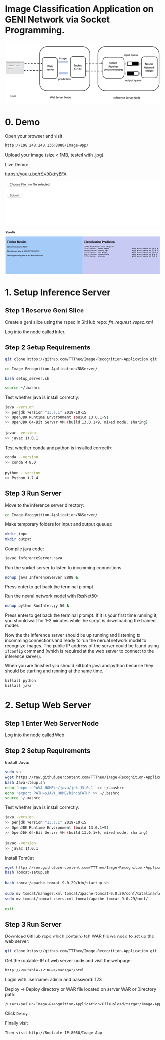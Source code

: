 



# Image Classification Application on GENI Network via Socket Programming.

![Screen Shot 2019-12-11 at 21.25.04](./overview.png)



# 0. Demo

Open your browser and visit

```bash
http://198.248.248.136:8080/Image-App/
```

Upload your image (size < 1MB, tested with .jpg).

Live Demo:

https://youtu.be/rSX9DdryEFA

![1](./web1.png)

![2](./web2.png)



# 1. Setup Inference Server



## Step 1 Reserve Geni Slice

Create a geni slice using the rspec in GitHub repo: *fin_request_rspec.xml* 

Log into the node called Infer.



## Step 2 Setup Requirements

```bash
git clone https://github.com/TTTheo/Image-Recognition-Application.git
```

```bash
cd Image-Recognition-Application/NNServer/
```

```bash
bash setup_server.sh
```

```bash
source ~/.bashrc
```

Test whether java is install correctly:

```bash
java -version
>> penjdk version "13.0.1" 2019-10-15
>> OpenJDK Runtime Environment (build 13.0.1+9)
>> OpenJDK 64-Bit Server VM (build 13.0.1+9, mixed mode, sharing)

javac -version
>> javac 13.0.1
```

Test whether conda and python is installed correctly:

```bash
conda --version
>> conda 4.8.0

python --version
>> Python 3.7.4
```



## Step 3 Run Server

Move to the inference server directory:

```bash
cd Image-Recognition-Application/NNServer/
```

Make temporary folders for input and output queues:

```bash
mkdir input
mkdir output
```



Compile java code:

```bash
javac InferenceServer.java
```

Run the socket server to listen to incomming connections

```bash
nohup java InferenceServer 8888 &
```

Press enter to get back the terminal prompt.



Run the neural network model with ResNet50:

```bash
nohup python RunInfer.py 50 &
```

Press enter to get back the terminal prompt. If it is your first time running it, you should wait for 1-2 minutes while the script is downloading the trained model.



Now the the inference server should be up running and listening to incomming connections and ready to run the nerual network model to recognize images. The public IP address of the server could be found using `ifconfig` command (which is required at the web server to connect to the inference server).

When you are finished you should kill both java and python because they should be starting and running at the same time.

```vi nohup.out
killall python
killall java
```



# 2. Setup Web Server



## Step 1 Enter Web Server Node

Log into the node called Web



## Step 2 Setup Requirements

Install Java:

```bash
sudo su
wget https://raw.githubusercontent.com/TTTheo/Image-Recognition-Application/master/Java-steup.sh
bash Java-steup.sh
echo 'export JAVA_HOME=~/java/jdk-13.0.1' >> ~/.bashrc 
echo 'export PATH=$JAVA_HOME/bin:$PATH' >> ~/.bashrc 
source ~/.bashrc
```

Test whether java is install correctly:

```bash
java -version
>> penjdk version "13.0.1" 2019-10-15
>> OpenJDK Runtime Environment (build 13.0.1+9)
>> OpenJDK 64-Bit Server VM (build 13.0.1+9, mixed mode, sharing)

javac -version
>> javac 13.0.1
```



Install TomCat

```bash
wget https://raw.githubusercontent.com/TTTheo/Image-Recognition-Application/master/Tomcat-setup.sh
bash Tomcat-setup.sh

bash tomcat/apache-tomcat-9.0.29/bin/startup.sh

sudo mv tomcat/manager.xml tomcat/apache-tomcat-9.0.29/conf/Catalina/localhost/
sudo mv tomcat/tomcat-users.xml tomcat/apache-tomcat-9.0.29/conf/

exit
```



## Step 3 Run Server

Download GitHub repo which contains teh WAR file we need to set up the web server:

```bash
git clone https://github.com/TTTheo/Image-Recognition-Application.git
```



Get the routable-IP of web server node and visit the webpage:

```bash
http://Routable-IP:8080/manager/html
```

Login with username: admin and password: 123

Deploy -> Deploy directory or WAR file located on server
WAR or Directory path: 

```bash
/users/peilun/Image-Recognition-Application/FileUpload/target/Image-App.war
```

Click `Deloy`



Finally visit:

```bash
Then visit http://Routable-IP:8080/Image-App
```


